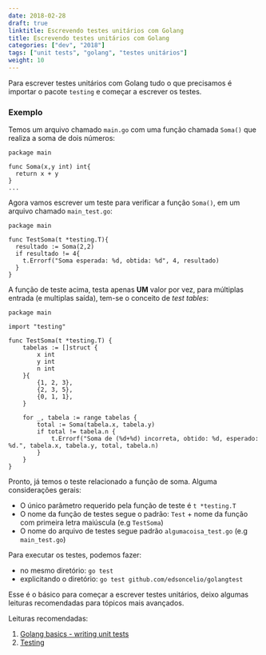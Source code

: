 ```yaml
---
date: 2018-02-28
draft: true
linktitle: Escrevendo testes unitários com Golang
title: Escrevendo testes unitários com Golang
categories: ["dev", "2018"]
tags: ["unit tests", "golang", "testes unitários"]
weight: 10
---
```



Para escrever testes unitários com Golang tudo o que precisamos é importar o pacote `testing` e começar a escrever os testes.

### Exemplo

Temos um arquivo chamado `main.go` com uma função chamada `Soma()` que realiza a soma de dois números:

```
package main

func Soma(x,y int) int{
  return x + y
}
...

```

Agora vamos escrever um teste para verificar a função `Soma()`, em um arquivo chamado `main_test.go`:

```
package main

func TestSoma(t *testing.T){
  resultado := Soma(2,2)
  if resultado != 4{
    t.Errorf("Soma esperada: %d, obtida: %d", 4, resultado)
  }
}
```

A função de teste acima, testa apenas **UM** valor por vez, para múltiplas entrada (e multiplas saída), tem-se o conceito de *test tables*:
```
package main

import "testing"

func TestSoma(t *testing.T) {
	tabelas := []struct {
		x int
		y int
		n int
	}{
		{1, 2, 3},
		{2, 3, 5},
		{0, 1, 1},
	}

	for _, tabela := range tabelas {
		total := Soma(tabela.x, tabela.y)
		if total != tabela.n {
			t.Errorf("Soma de (%d+%d) incorreta, obtido: %d, esperado: %d.", tabela.x, tabela.y, total, tabela.n)
		}
	}
}
```

Pronto, já temos o teste relacionado a função de soma. Alguma considerações gerais:

* O único parâmetro requerido pela função de teste é `t *testing.T`
* O nome da função de testes segue o padrão: `Test` + nome da função com primeira letra maiúscula (e.g `TestSoma`)
* O nome do arquivo de testes segue padrão `algumacoisa_test.go` (e.g `main_test.go`)

Para executar os testes, podemos fazer:

* no mesmo diretório: `go test`
* explicitando o diretório: `go test github.com/edsoncelio/golangtest`

Esse é o básico para começar a escrever testes unitários, deixo algumas leituras recomendadas para tópicos mais avançados.

Leituras recomendadas: 
1. [Golang basics - writing unit tests](https://blog.alexellis.io/golang-writing-unit-tests/)
2. [Testing](https://golang.org/pkg/testing/)

